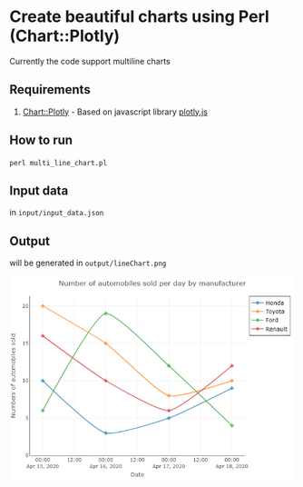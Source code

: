 # Create beautiful charts using Perl (Chart::Plotly)

Currently the code support multiline charts

## Requirements
1. [Chart::Plotly](https://metacpan.org/pod/Chart::Plotly) - Based on javascript library [plotly.js](https://plotly.com/javascript/)

## How to run
`perl multi_line_chart.pl`

## Input data
in `input/input_data.json`

## Output
will be generated in `output/lineChart.png`

![alt text](output/lineChart.png?raw=true "Output")
